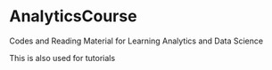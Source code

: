 # AnalyticsCourse
 
Codes and Reading Material for Learning Analytics and Data Science

This is also used for tutorials